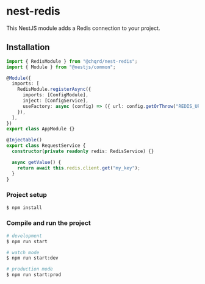 # nest-redis

This NestJS module adds a Redis connection to your project.

## Installation

```typescript
import { RedisModule } from "@chqrd/nest-redis";
import { Module } from "@nestjs/common";

@Module({
  imports: [
    RedisModule.registerAsync({
      imports: [ConfigModule],
      inject: [ConfigService],
      useFactory: async (config) => ({ url: config.getOrThrow("REDIS_URL", "redis://localhost:6379") }),
    }),
  ],
})
export class AppModule {}
```

```typescript
@Injectable()
export class RequestService {
  constructor(private readonly redis: RedisService) {}

  async getValue() {
    return await this.redis.client.get("my_key");
  }
}
```

### Project setup

```bash
$ npm install
```

### Compile and run the project

```bash
# development
$ npm run start

# watch mode
$ npm run start:dev

# production mode
$ npm run start:prod
```
